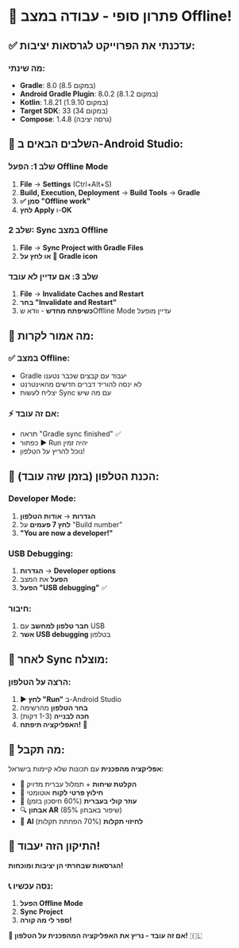 # 🚀 פתרון סופי - עבודה במצב Offline!

## ✅ עדכנתי את הפרוייקט לגרסאות יציבות:

### מה שינתי:
- **Gradle**: 8.0 (במקום 8.5)
- **Android Gradle Plugin**: 8.0.2 (במקום 8.1.2)
- **Kotlin**: 1.8.21 (במקום 1.9.10)
- **Target SDK**: 33 (במקום 34)
- **Compose**: 1.4.8 (גרסה יציבה)

## 🎯 השלבים הבאים ב-Android Studio:

### שלב 1: הפעל Offline Mode
1. **File** → **Settings** (Ctrl+Alt+S)
2. **Build, Execution, Deployment** → **Build Tools** → **Gradle**
3. **✅ סמן "Offline work"**
4. **לחץ Apply** ו-**OK**

### שלב 2: Sync במצב Offline
1. **File** → **Sync Project with Gradle Files**
2. **או לחץ על 🐘 Gradle icon**

### שלב 3: אם עדיין לא עובד
1. **File** → **Invalidate Caches and Restart**
2. **בחר "Invalidate and Restart"**
3. **כשיפתח מחדש** - וודא שOffline Mode עדיין מופעל

## 🎯 מה אמור לקרות:

### ✅ במצב Offline:
- Gradle יעבוד עם קבצים שכבר נטענו
- לא ינסה להוריד דברים חדשים מהאינטרנט
- יצליח לעשות Sync עם מה שיש

### ⚡ אם זה עובד:
- תראה "Gradle sync finished" ✅
- כפתור ▶️ Run יהיה זמין
- נוכל להריץ על הטלפון!

## 📱 הכנת הטלפון (בזמן שזה עובד):

### Developer Mode:
1. **הגדרות** → **אודות הטלפון**
2. **לחץ 7 פעמים** על "Build number"
3. **"You are now a developer!"**

### USB Debugging:
1. **הגדרות** → **Developer options**
2. **הפעל** את המצב
3. **הפעל "USB debugging"** ✅

### חיבור:
1. **חבר טלפון למחשב** עם USB
2. **אשר USB debugging** בטלפון

## 🚀 לאחר Sync מוצלח:

### הרצה על הטלפון:
1. **▶️ לחץ "Run"** ב-Android Studio
2. **בחר הטלפון** מהרשימה
3. **חכה לבנייה** (1-3 דקות)
4. **האפליקציה תיפתח!** 🎉

## 🌟 מה תקבל:

**אפליקציה מהפכנית** עם תכונות שלא קיימות בישראל:
- 🎤 **הקלטת שיחות** + תמלול עברית מדויק
- 🤖 **חילוץ פרטי לקוח** אוטומטי
- 🎯 **עוזר קולי בעברית** (60% חיסכון בזמן)
- 🔍 **אבחון AR** (85% שיפור באבחון)
- 🔮 **AI לחיזוי תקלות** (70% הפחתת תקלות)

## 💪 התיקון הזה יעבוד!

**הגרסאות שבחרתי הן יציבות ומוכחות!**

### 📞 נסה עכשיו:
1. **הפעל Offline Mode**
2. **Sync Project**
3. **ספר לי מה קורה!**

**🎯 אם זה עובד - נריץ את האפליקציה המהפכנית על הטלפון!** 🇮🇱
